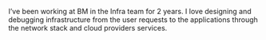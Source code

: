 I’ve been working at BM in the Infra team for 2 years. I love designing and debugging infrastructure from the user requests to the applications through the network stack and cloud providers services.